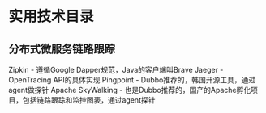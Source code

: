 # 实用技术目录

## 分布式微服务链路跟踪

Zipkin - 遵循Google Dapper规范，Java的客户端叫Brave
Jaeger - OpenTracing API的具体实现
Pingpoint - Dubbo推荐的，韩国开源工具，通过agent做探针
Apache SkyWalking - 也是Dubbo推荐的，国产的Apache孵化项目，包括链路跟踪和监控图表，通过agent探针
